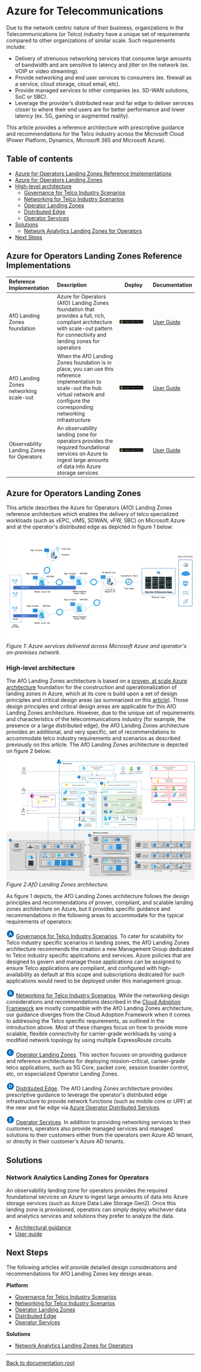 # Azure for Telecommunications

Due to the network centric nature of their business, organizations in the Telecommunications (or Telco) industry have a unique set of requirements compared to other organizations of similar scale. Such requirements include:

* Delivery of strenuous networking services that consume large amounts of bandwidth and are sensitive to latency and jitter on the network (ex. VOIP or video streaming).
* Provide networking and end user services to consumers (ex. firewall as a service, cloud storage, cloud email, etc).
* Provide managed services to other companies (ex. SD-WAN solutions, SoC or SBC).
* Leverage the provider’s distributed near and far edge to deliver services closer to where their end users are for better performance and lower latency (ex. 5G, gaming or augmented reality).

This article provides a reference architecture with prescriptive guidance and recommendations for the Telco industry across the Microsoft Cloud (Power Platform, Dynamics, Microsoft 365 and Microsoft Azure).

## Table of contents

* [Azure for Operators Landing Zones Reference Implementations](#azure-for-operators-landing-zones-reference-implementations)
* [Azure for Operators Landing Zones](#azure-for-operators-landing-zones)
* [High-level architecture](#high-level-architecture)
  * [Governance for Telco Industry Scenarios](#letter-a)
  * [Networking for Telco Industry Scenarios](#letter-b)
  * [Operator Landing Zones](#letter-c)
  * [Distributed Edge](#letter-d)
  * [Operator Services](#letter-e)
* [Solutions](#solutions)
  * [Network Analytics Landing Zones for Operators](#network-analytics-landing-zones-for-operators)
* [Next Steps](#next-steps)

## Azure for Operators Landing Zones Reference Implementations

| Reference Implementation | Description | Deploy | Documentation
|:----------------------|:------------|--------|--------------|
| AfO Landing Zones foundation | Azure for Operators (AfO) Landing Zones foundation that provides a full, rich, compliant architecture with scale-out pattern for connectivity and landing zones for operators |[![Deploy To Microsoft Cloud](../docs/deploytomicrosoftcloud.svg)](https://aka.ms/afoRI) | [User Guide](./referenceImplementation/readme.md)
| AfO Landing Zones networking scale-out | When the AfO Landing Zones foundation is in place, you can use this reference implementation to scale-out the hub virtual network and configure the corresponding networking infrastructure |[![Deploy To Microsoft Cloud](../docs/deploytomicrosoftcloud.svg)](https://aka.ms/afoScaleOut) | [User Guide](./referenceImplementation/readme.md)
| Observability Landing Zones for Operators | An observability landing zone for operators provides the required foundational services on Azure to ingest large amounts of data into Azure storage services |[![Deploy To Microsoft Cloud](../docs/deploytomicrosoftcloud.svg)](https://aka.ms/observabilitylz) | [User Guide](./solutions/observability/userGuide/readme.md)

## Azure for Operators Landing Zones

This article describes the Azure for Operators (AfO) Landing Zones reference architecture which enables the delivery of telco specialized workloads (such as vEPC, vIMS, SDWAN, vFW, SBC) on Microsoft Azure and at the operator's distributed edge as depicted in figure 1 below:

![AfO Landing Zones overview](./docs/azure-services-at-operator.png)
_Figure 1: Azure services delivered across Microsoft Azure and operator's on-premises network._

### High-level architecture

The AfO Landing Zones architecture is based on a [proven, at scale Azure architecture](https://docs.microsoft.com/azure/cloud-adoption-framework/ready/enterprise-scale/architecture) foundation for the construction and operationalization of landing zones in Azure, which at its core is build upon a set of design principles and critical design areas (as summarized on this [article](../foundations/azure/README.md)). Those design principles and critical design areas are applicable for this AfO Landing Zones architecture. However, due to the unique set of requirements and characteristics of the telecommunications industry (for example, the presence or a large distributed edge), the AfO Landing Zones architecture provides an additional, and very specific, set of recommendations to accommodate telco industry requirements and scenarios as described previously on this article. The AfO Landing Zones architecture is depicted on figure 2 below:

![AfO Landing Zones architecture](./docs/telco-industry-reference-architecture.png)
_Figure 2:AfO Landing Zones architecture._

As figure 1 depicts, the AfO Landing Zones architecture follows the design principles and recommendations of proven, compliant, and scalable landing zones architecture on Azure, but it provides specific guidance and recommendations in the following areas to accommodate for the typical requirements of operators:

<a id="letter-a"></a>![The letter A](./docs/a.png) [Governance for Telco Industry Scenarios](./docs/telco-governance.md). To cater for scalability for Telco industry specific scenarios in landing zones, the AfO Landing Zones architecture recommends the creation a new Management Group dedicated to Telco industry specific applications and services. Azure policies that are designed to govern and manage those applications can be assigned to ensure Telco applications are compliant, and configured with high-availability as default at this scope and subscriptions dedicated for such applications would need to be deployed under this management group.

<a id="letter-b"></a>![The letter B](./docs/b.png) [Networking for Telco Industry Scenarios](./docs/telco-networking.md). While the networking design considerations and recommendations described in the [Cloud Adoption Framework](https://docs.microsoft.com/azure/cloud-adoption-framework/ready/enterprise-scale/architecture) are mostly compatible with the AfO Landing Zones architecture, our guidance diverges from the Cloud Adoption Framework when it comes to addressing the Telco specific requirements, as outlined in the introduction above. Most of these changes focus on how to provide more scalable, flexible connectivity for carrier-grade workloads by using a modified network topology by using multiple ExpressRoute circuits.

<a id="letter-c"></a>![The letter C](./docs/c.png) [Operator Landing Zones](./docs/operator-landing-zones.md). This section focuses on providing guidance and reference architectures for deploying mission-critical, carieer-grade telco applications, such as 5G Core, packet core, session boarder control, etc, on especialized Operator Landing Zones.

<a id="letter-d"></a>![The letter D](./docs/d.png) [Distributed Edge](./docs/telco-edge.md). The AfO Landing Zones architecture provides prescriptive guidance to leverage the operator's distributed edge infrastructure to provide network functions (such as mobile core or UPF) at the near and far edge via [Azure Operator Distributed Services](https://azure.microsoft.com/blog/new-azure-for-operators-solutions-and-services-built-for-the-future-of-telecommunications/).

<a id="letter-e"></a>![The letter E](./docs/e.png) [Operator Services](./solutions/mgmtOptions/readme.md). In addition to providing networking services to their customers, operators also provide managed services and managed solutions to their customers either from the operators own Azure AD tenant, or directly in their customer's Azure AD tenants.

## Solutions

### Network Analytics Landing Zones for Operators

An observability landing zone for operators provides the required foundational services on Azure to ingest large amounts of data into Azure storage services (such as Azure Data Lake Storage Gen2). Once this landing zone is provisioned, operators can simply deploy whichever data and analytics services and solutions they prefer to analyze the data.

* [Architectural guidance](./solutions/observability/readme.md)
* [User guide](./solutions/observability/userGuide/readme.md)

## Next Steps
The following articles will provide detailed design considerations and recommendations for AfO Landing Zones key design areas.

**Platform**
* [Governance for Telco Industry Scenarios](./docs/telco-governance.md)
* [Networking for Telco Industry Scenarios](./docs/telco-networking.md)
* [Operator Landing Zones](./docs/operator-landing-zones.md)
* [Distributed Edge](./docs/telco-edge.md)
* [Operator Services](./solutions/mgmtOptions/readme.md)

**Solutions**
* [Network Analytics Landing Zones for Operators](./solutions/observability/readme.md)
---

[Back to documentation root](../README.md)
